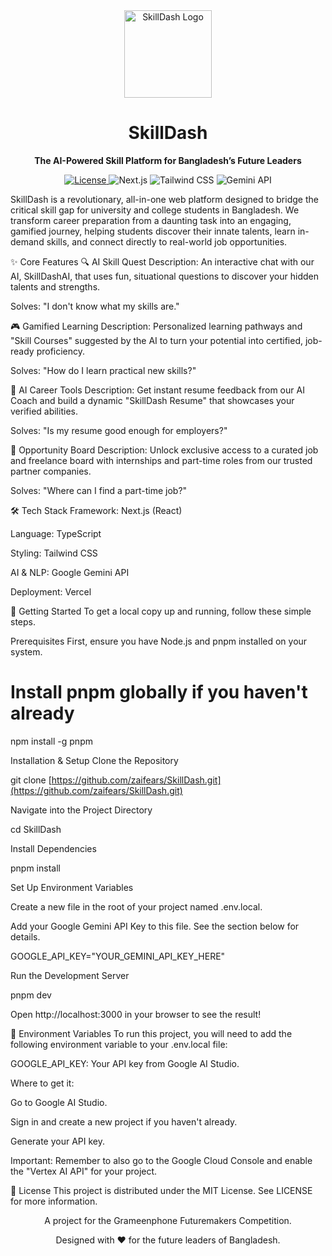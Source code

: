 <div align="center">
<img src="https://www.google.com/search?q=https://raw.githubusercontent.com/zaifears/SkillDash/main/public/skilldash-logo.png" alt="SkillDash Logo" width="140" />
<h1 style="border-bottom: none;">SkillDash</h1>
<p><strong>The AI-Powered Skill Platform for Bangladesh’s Future Leaders</strong></p>
<p>
<a href="https://www.google.com/search?q=https://github.com/zaifears/SkillDash/blob/main/LICENSE">
<img src="https://www.google.com/search?q=https://img.shields.io/github/license/zaifears/skilldash%3Fstyle%3Dfor-the-badge%26color%3Dblue" alt="License">
</a>
<img src="https://www.google.com/search?q=https://img.shields.io/badge/Next.js-14-black%3Fstyle%3Dfor-the-badge%26logo%3Dnextdotjs" alt="Next.js">
<img src="https://www.google.com/search?q=https://img.shields.io/badge/Tailwind_CSS-3-blue%3Fstyle%3Dfor-the-badge%26logo%3Dtailwindcss%26color%3D38BDF8" alt="Tailwind CSS">
<img src="https://www.google.com/search?q=https://img.shields.io/badge/Gemini_API-Google-blueviolet%3Fstyle%3Dfor-the-badge%26logo%3Dgoogle-gemini" alt="Gemini API">
</p>
</div>

SkillDash is a revolutionary, all-in-one web platform designed to bridge the critical skill gap for university and college students in Bangladesh. We transform career preparation from a daunting task into an engaging, gamified journey, helping students discover their innate talents, learn in-demand skills, and connect directly to real-world job opportunities.

✨ Core Features
🔍 AI Skill Quest
Description: An interactive chat with our AI, SkillDashAI, that uses fun, situational questions to discover your hidden talents and strengths.

Solves: "I don't know what my skills are."

🎮 Gamified Learning
Description: Personalized learning pathways and "Skill Courses" suggested by the AI to turn your potential into certified, job-ready proficiency.

Solves: "How do I learn practical new skills?"

🤖 AI Career Tools
Description: Get instant resume feedback from our AI Coach and build a dynamic "SkillDash Resume" that showcases your verified abilities.

Solves: "Is my resume good enough for employers?"

💼 Opportunity Board
Description: Unlock exclusive access to a curated job and freelance board with internships and part-time roles from our trusted partner companies.

Solves: "Where can I find a part-time job?"

🛠️ Tech Stack
Framework: Next.js (React)

Language: TypeScript

Styling: Tailwind CSS

AI & NLP: Google Gemini API

Deployment: Vercel

🚀 Getting Started
To get a local copy up and running, follow these simple steps.

Prerequisites
First, ensure you have Node.js and pnpm installed on your system.

# Install pnpm globally if you haven't already
npm install -g pnpm

Installation & Setup
Clone the Repository

git clone [https://github.com/zaifears/SkillDash.git](https://github.com/zaifears/SkillDash.git)

Navigate into the Project Directory

cd SkillDash

Install Dependencies

pnpm install

Set Up Environment Variables

Create a new file in the root of your project named .env.local.

Add your Google Gemini API Key to this file. See the section below for details.

GOOGLE_API_KEY="YOUR_GEMINI_API_KEY_HERE"

Run the Development Server

pnpm dev

Open http://localhost:3000 in your browser to see the result!

🔑 Environment Variables
To run this project, you will need to add the following environment variable to your .env.local file:

GOOGLE_API_KEY: Your API key from Google AI Studio.

Where to get it:

Go to Google AI Studio.

Sign in and create a new project if you haven't already.

Generate your API key.

Important: Remember to also go to the Google Cloud Console and enable the "Vertex AI API" for your project.

📄 License
This project is distributed under the MIT License. See LICENSE for more information.

<div align="center">
<p>A project for the Grameenphone Futuremakers Competition.</p>
<p>Designed with ❤️ for the future leaders of Bangladesh.</p>
</div>